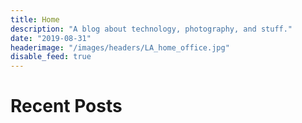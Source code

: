 ```yaml
---
title: Home
description: "A blog about technology, photography, and stuff."
date: "2019-08-31"
headerimage: "/images/headers/LA_home_office.jpg"
disable_feed: true
---
```


# Recent Posts